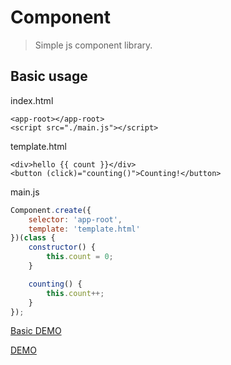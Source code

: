 # Component

> Simple js component library.

## Basic usage

index.html
```html5
<app-root></app-root>
<script src="./main.js"></script>
```

template.html
```html5
<div>hello {{ count }}</div>
<button (click)="counting()">Counting!</button>
```

main.js
```js
Component.create({
    selector: 'app-root',
    template: 'template.html'
})(class {
    constructor() {
        this.count = 0;
    }

    counting() {
        this.count++;
    }
});
```

[Basic DEMO](https://laijunbin.github.io/js_library/Component/basic/)


[DEMO](https://laijunbin.github.io/js_library/Component)